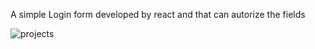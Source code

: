 A simple Login form developed by react and that can autorize the fields

![projects](https://user-images.githubusercontent.com/64617635/213931379-b301e0ae-21ac-429b-b267-d0ae941a13ca.png)
